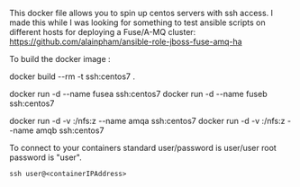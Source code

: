 This docker file allows you to spin up centos servers with ssh access.
I made this while I was looking for something to test ansible scripts on different hosts for deploying a Fuse/A-MQ cluster: 
https://github.com/alainpham/ansible-role-jboss-fuse-amq-ha


To build the docker image : 

docker build --rm -t ssh:centos7 .


docker run -d --name fusea ssh:centos7
docker run -d --name fuseb ssh:centos7

docker run -d -v <pathToYourLocalFolder>:/nfs:z --name amqa ssh:centos7
docker run -d -v <pathToYourLocalFolder>:/nfs:z --name amqb ssh:centos7


To connect to your containers 
standard user/password is user/user
root password is "user".

	ssh user@<containerIPAddress>
